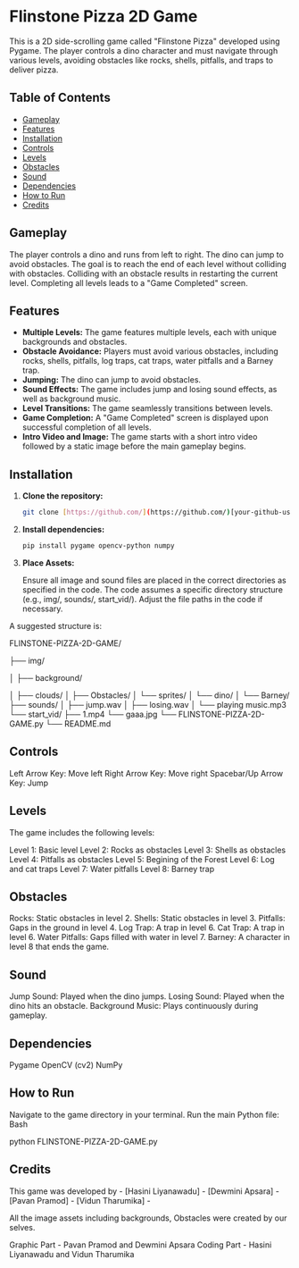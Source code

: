 # Flinstone Pizza 2D Game

This is a 2D side-scrolling game called "Flinstone Pizza" developed using Pygame. The player controls a dino character and must navigate through various levels, avoiding obstacles like rocks, shells, pitfalls, and traps to deliver pizza.

## Table of Contents

- [Gameplay](#gameplay)
- [Features](#features)
- [Installation](#installation)
- [Controls](#controls)
- [Levels](#levels)
- [Obstacles](#obstacles)
- [Sound](#sound)
- [Dependencies](#dependencies)
- [How to Run](#how-to-run)
- [Credits](#credits)

## Gameplay

The player controls a dino and runs from left to right. The dino can jump to avoid obstacles. The goal is to reach the end of each level without colliding with obstacles.  Colliding with an obstacle results in restarting the current level. Completing all levels leads to a "Game Completed" screen.

## Features

- **Multiple Levels:** The game features multiple levels, each with unique backgrounds and obstacles.
- **Obstacle Avoidance:** Players must avoid various obstacles, including rocks, shells, pitfalls, log traps, cat traps, water pitfalls and a Barney trap.
- **Jumping:** The dino can jump to avoid obstacles.
- **Sound Effects:**  The game includes jump and losing sound effects, as well as background music.
- **Level Transitions:**  The game seamlessly transitions between levels.
- **Game Completion:** A "Game Completed" screen is displayed upon successful completion of all levels.
- **Intro Video and Image:** The game starts with a short intro video followed by a static image before the main gameplay begins.

## Installation

1. **Clone the repository:**
   ```bash
   git clone [https://github.com/](https://github.com/)[your-github-username]/FLINSTONE-PIZZA-2D-GAME.git  # Replace with your repo URL

2. **Install dependencies:**
   ```bash
   pip install pygame opencv-python numpy

3. **Place Assets:**

   Ensure all image and sound files are placed in the correct directories as specified in the code.  The code assumes a specific directory structure (e.g., img/, sounds/, 
   start_vid/).  Adjust the file paths in the code if necessary.

A suggested structure is:

FLINSTONE-PIZZA-2D-GAME/

├── img/

│   ├── background/

│   ├── clouds/
│   ├── Obstacles/
│   └── sprites/
│       └── dino/
│       └── Barney/
├── sounds/
│   ├── jump.wav
│   ├── losing.wav
│   └── playing music.mp3
└── start_vid/
    ├── 1.mp4
    └── gaaa.jpg
└── FLINSTONE-PIZZA-2D-GAME.py
└── README.md


## Controls

Left Arrow Key: Move left
Right Arrow Key: Move right
Spacebar/Up Arrow Key: Jump

## Levels

The game includes the following levels:

Level 1: Basic level
Level 2: Rocks as obstacles
Level 3: Shells as obstacles
Level 4: Pitfalls as obstacles
Level 5: Begining of the Forest
Level 6: Log and cat traps
Level 7: Water pitfalls
Level 8: Barney trap

## Obstacles

Rocks: Static obstacles in level 2.
Shells: Static obstacles in level 3.
Pitfalls: Gaps in the ground in level 4.
Log Trap: A trap in level 6.
Cat Trap: A trap in level 6.
Water Pitfalls: Gaps filled with water in level 7.
Barney: A character in level 8 that ends the game.

## Sound

Jump Sound: Played when the dino jumps.
Losing Sound: Played when the dino hits an obstacle.
Background Music: Plays continuously during gameplay.

## Dependencies

Pygame
OpenCV (cv2)
NumPy

## How to Run

Navigate to the game directory in your terminal.
Run the main Python file:
Bash

python FLINSTONE-PIZZA-2D-GAME.py

## Credits
This game was developed by - [Hasini Liyanawadu] - 
                             [Dewmini Apsara] -   
                             [Pavan Pramod] - 
                             [Vidun Tharumika] - 
                             
All the image assets including backgrounds, Obstacles were created by our selves.

Graphic Part - Pavan Pramod and Dewmini Apsara
Coding Part - Hasini Liyanawadu and Vidun Tharumika
